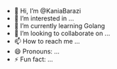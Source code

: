 - 👋 Hi, I’m @KaniaBarazi
- 👀 I’m interested in ...
- 🌱 I’m currently learning Golang
- 💞️ I’m looking to collaborate on ...
- 📫 How to reach me ...
- 😄 Pronouns: ...
- ⚡ Fun fact: ...

<!---
KaniaBarazi/KaniaBarazi is a ✨ special ✨ repository because its `README.md` (this file) appears on your GitHub profile.
You can click the Preview link to take a look at your changes.
--->
